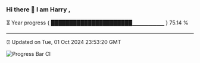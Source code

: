 ### Hi there 👋 I am Harry , 

⏳ Year progress { ██████████████████████▁▁▁▁▁▁▁▁ } 75.14 %

---

⏰ Updated on Tue, 01 Oct 2024 23:53:20 GMT

![Progress Bar CI](https://github.com/duykhang68/duykhang68/workflows/Progress%20Bar%20CI/badge.svg)
